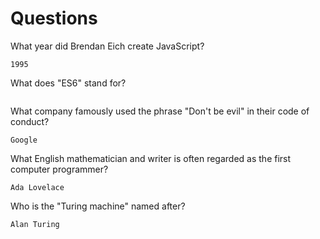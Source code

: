 # Questions

What year did Brendan Eich create JavaScript?

```
1995
```

What does "ES6" stand for?

```
```

What company famously used the phrase "Don't be evil" in their code of conduct?

```
Google
```

What English mathematician and writer is often regarded as the first computer programmer?

```
Ada Lovelace
```

Who is the "Turing machine" named after?

```
Alan Turing
```

 